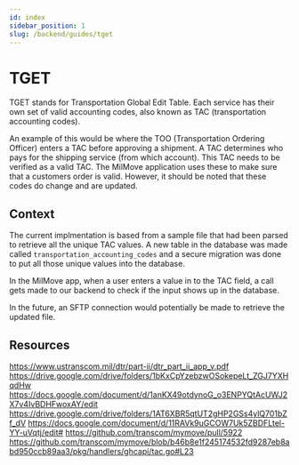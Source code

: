 ```yaml
---
id: index
sidebar_position: 1
slug: /backend/guides/tget
---
```


# TGET

TGET stands for Transportation Global Edit Table. Each service has their own set of valid accounting codes, also known as TAC (transportation accounting codes).

An example of this would be where the TOO (Transportation Ordering Officer) enters a TAC before approving a shipment. A TAC determines who pays for the shipping service (from which account). This TAC needs to be verified as a valid TAC. The MilMove application uses these to make sure that a customers order is valid. However, it should be noted that these codes do change and are updated.

## Context

The current implmentation is based from a sample file that had been parsed to retrieve all the unique TAC values. A new table in the database was made called `transportation_accounting_codes` and a secure migration was done to put all those unique values into the database.

In the MilMove app, when a user enters a value in to the TAC field, a call gets made to our backend to check if the input shows up in the database.

In the future, an SFTP connection would potentially be made to retrieve the updated file.

## Resources

https://www.ustranscom.mil/dtr/part-ii/dtr_part_ii_app_v.pdf
https://drive.google.com/drive/folders/1bKxCpYzebzwOSokepeLt_ZGJ7YXHqdHw
https://docs.google.com/document/d/1anKX49otdynoG_o3ENPYQtAcUWJ2X7v4IvBDHFwoxAY/edit
https://drive.google.com/drive/folders/1AT6XBR5qtUT2gHP2GSs4ylQ701bZf_dV
https://docs.google.com/document/d/11RAVk9uGCOW7Uk5ZBDFLtel-YY-uVqtj/edit#
https://github.com/transcom/mymove/pull/5922
https://github.com/transcom/mymove/blob/b46b8e1f245174532fd9287eb8abd950ccb89aa3/pkg/handlers/ghcapi/tac.go#L23
